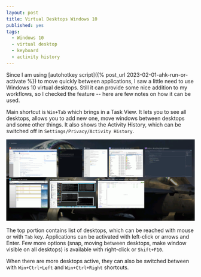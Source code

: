 ```yaml
---
layout: post
title: Virtual Desktops Windows 10
published: yes
tags:
  - Windows 10
  - virtual desktop
  - keyboard
  - activity history
---
```

Since I am using [autohotkey script]({% post_url 2023-02-01-ahk-run-or-activate %}) to move quickly between applications, I saw a little need to use Windows 10 virtual desktops. Still it can provide some nice addition to my workflows, so I checked the feature -- here are few notes on how it can be used.

Main shortcut is `Win+Tab` which brings in a Task View. It lets you to see all desktops, allows you to add new one, move windows between desktops and some other things. It also shows the Activity History, which can be switched off in `Settings/Privacy/Activity History`.

![Task View](/img/task-view.png)

The top portion contains list of desktops, which can be reached with mouse or with `Tab` key. Applications can be activated with left-click or arrows and Enter. Few more options (snap, moving between desktops, make window visible on all desktops) is available with right-click or `Shift+F10`.

When there are more desktops active, they can also be switched between with `Win+Ctrl+Left` and `Win+Ctrl+Right` shortcuts.
